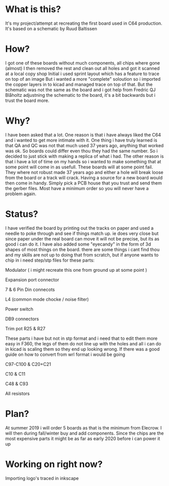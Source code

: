 # What is this?

It's my project/attempt at recreating the first board used in C64 production.
It's based on a schematic by Ruud Baltissen

# How?
I got one of these boards without much components, all chips where gone (almost)
I then removed the rest and clean out all holes and got it scanned at a local copy shop
Initial i used sprint layout which has a feature to trace on top of an image
But i wanted a more "complete" soloution so i imported the copper layers in to kicad and 
managed trace on top of that. 
But the schematic was not the same as the board and i got help from Fredric QJ Blåholtz
adjustning the schematic to the board, it's a bit backwards but i trust the board more.

# Why?
I have been asked that a lot. One reason is that i have always liked the C64 and i
wanted to get more intimate with it. One thing i have truly learned is that QA and QC 
was not that much used 37 years ago, anything that worked was ok. So boards could differ 
even thou they had the same number. So i decided to just stick with making a replica of
what i had. The other reason is that i have a lot of time on my hands so i wanted to make
something that at some point will come in as usefull. These boards will at some point fail.
They where not robust made 37 years ago and either a hole will break loose from the board
or a track will crack. Having a source for a new board would then come in handy. Simply
pick a PCB house that you trust and send them the gerber files. Most have a minimum order
so you will never have a problem again.

# Status?
I have verified the board by printing out the tracks on paper and used a needle to poke
through and see if things match up. ie does very close but since paper under the real board
can move it will not be precise, but its as good i can do it.
I have also added some "eyecandy" in the form of 3d shapes of most things on the board. 
there are some things i cant find thou and my skills are not up to doing that from scratch,
but if anyone wants to chip in i need step/stp files for these parts:


Modulator ( i might recreate this one from ground up at some point )

Expansion port connector

7 & 6 Pin Din connecots

L4 (common mode chocke / noise filter)

Power switch

DB9 connectors

Trim pot R25 & R27


These parts i have but not in stp format and i need that to edit them more easy in F360, 
the legs of them do not line up with the holes and all i can do in kicad is scaling them
so they end up looking wrong. If there was a good guide on how to convert from wrl format
i would be going


C97-C100 & C20+C21

C10 & C11

C48 & C93

All resistors

# Plan?
At summer 2019 i will order 5 boards as that is the minimum from Elecrow. I will then
during fall/winter buy and add components. Since the chips are the most expensive parts
it might be as far as early 2020 before i can power it up

# Working on right now?
Importing logo's traced in inkscape
